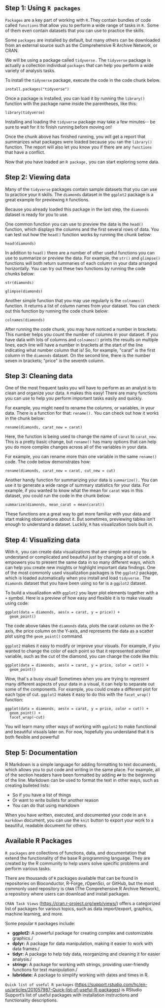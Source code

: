 ## Step 1: Using `R packages`
`Packages` are a key part of working with `R.`They contain bundles of code called `functions` that allow you to perform a wide range of tasks in `R.` Some of them even contain datasets that you can use to practice the skills.

Some `packages` are installed by default, but many others can be downloaded from an external source such as the Comprehensive R Archive Network, or CRAN.

We will be using a package called `tidyverse.` The `tidyverse` package is actually a collection individual `packages` that can help you perform a wide variety of analysis tasks.

To install the `tidyverse` package, execute the code in the code chunk below.

```{r}
install.packages("tidyverse")
```

Once a package is installed, you can load it by running the `library()` function with the package name inside the parentheses, like this:

```{r}
library(tidyverse)
```

Installing and loading the `tidyverse` package may take a few minutes-- be sure to wait for it to finish running before moving on!

Once the chunk above has finished running, you will get a report that summarizes what packages were loaded because you ran the `library()` function. The report will also let you know you if there are any `functions` that have a conflict.  

Now that you have loaded an `R package,` you can start exploring some data. 

## Step 2: Viewing data

Many of the `tidyverse` packages contain sample datasets that you can use to practice your `R` skills. The `diamonds` dataset in the `ggplot2` package is a great example for previewing `R` functions. 

Because you already loaded this package in the last step, the `diamonds` dataset is ready for you to use.

One common function you can use to preview the data is the `head()` function, which displays the columns and the first several rows of data. You can test out how the `head()` function works by running the chunk below:

```{r}
head(diamonds)
```

In addition to `head()` there are a number of other useful functions you can use to summarize or preview the data. For example, the `str()` and `glimpse()` functions will both return summaries of each column in your data arranged horizontally. You can try out these two functions by running the code chunks below:

```{r}
str(diamonds)
```

```{r}
glimpse(diamonds)
```

Another simple function that you may use regularly is the `colnames()` function. It returns a list of column names from your dataset. You can check out this function by running the code chunk below:

```{r}
colnames(diamonds)
```

After running the code chunk, you may have noticed a number in brackets. This number helps you count the number of columns in your dataset. If you have data with lots of columns and `colnames()` prints the results on multiple lines, each line will have a number in brackets at the start of the line indicating what number column that is! So, for example, "carat" is the first column in the `diamonds` dataset. On the second line, there is the number seven in brackets; "price" is the seventh column. 

## Step 3: Cleaning data

One of the most frequent tasks you will have to perform as an analyst is to clean and organize your data. `R` makes this easy! There are many functions you can use to help you perform important tasks easily and quickly. 

For example, you might need to rename the columns, or variables, in your data. There is a function for that: `rename().` You can check out how it works in the chunk below:

```{r}
rename(diamonds, carat_new = carat)
```

Here, the function is being used to change the name of `carat` to `carat_new`. This is a pretty basic change, but `rename()` has many options that can help you do more complex changes across all of the variables in your data.

For example, you can rename more than one variable in the same `rename()` code. The code below demonstrates how:

```{r}
rename(diamonds, carat_new = carat, cut_new = cut)
```

Another handy function for summarizing your data is `summarize().` You can use it to generate a wide range of summary statistics for your data. For example, if you wanted to know what the mean for `carat` was in this dataset, you could run the code in the chunk below:

```{r}
summarize(diamonds, mean_carat = mean(carat))
```

These functions are a great way to get more familiar with your data and start making observations about it. But sometimes, previewing tables isn't enough to understand a dataset. Luckily, `R` has visualization tools built in. 

## Step 4: Visualizing data
With `R,` you can create data visualizations that are simple and easy to understand or complicated and beautiful just by changing a bit of code. `R` empowers you to present the same data in so many different ways, which can help you create new insights or highlight important data findings.  One of the most commonly used visualization packages is the `ggplot2` package, which is loaded automatically when you install and load `tidyverse.` The `diamonds` dataset that you have been using so far is a `ggplot2` dataset.

To build a visualization with `ggplot2` you layer plot elements together with a `+` symbol. Here is a preview of how easy and flexible it is to make visuals using code:

```{r}
ggplot(data = diamonds, aes(x = carat, y = price)) +
  geom_point()
```

The code above takes the `diamonds` data, plots the carat column on the X-axis, the price column on the Y-axis, and represents the data as a scatter plot using the `geom_point()` command. 

`ggplot2` makes it easy to modify or improve your visuals. For example, if you wanted to change the color of each point so that it represented another variable, such as the cut of the diamond, you can change the code like this:

```{r}
ggplot(data = diamonds, aes(x = carat, y = price, color = cut)) +
  geom_point()
```

Wow, that's a busy visual! Sometimes when you are trying to represent many different aspects of your data in a visual, it can help to separate out some of the components. For example, you could create a different plot for each type of cut. `ggplot2` makes it easy to do this with the `facet_wrap()` function:

```{r}
ggplot(data = diamonds, aes(x = carat, y = price, color = cut)) +
  geom_point() +
  facet_wrap(~cut)
```

You will learn many other ways of working with `ggplot2` to make functional and beautiful visuals later on. For now, hopefully you understand that it is both flexible and powerful!

## Step 5: Documentation

R Markdown is a simple language for adding formatting to text documents, which allows you to put code and writing in the same place. For example, all of the section headers have been formatted by adding `##` to the beginning of the line. Markdown can be used to format the text in other ways, such as creating bulleted lists:

- So if you have a list of things
- Or want to write bullets for another reason
- You can do that using markdown

When you have written, executed, and documented your code in an `R markdown` document, you can use the `knit` button to export your work to a beautiful, readable document for others. 

## Available R Packages

`R packages` are collections of functions, data, and documentation that extend the functionality of the base R programming language. They are created by the R community to help users solve specific problems and perform various tasks.

There are thousands of `R` packages available that can be found in repositories on Bioconductor, R-Forge, rOpenSci, or GitHub, but the most commonly used repository is `CRAN` (The Comprehensive R Archive Network), a repository where users can download and install packages. 

`CRAN Task Views` (https://cran.r-project.org/web/views/) offers a categorized list of packages for various topics, such as data import/export, graphics, machine learning, and more.

Some popular `R` packages include:

- **ggplot2:** A powerful package for creating complex and customizable graphics./
- **dplyr:** A package for data manipulation, making it easier to work with data frames./
- **tidyr:** A package to help tidy data, reorganizing and cleaning it for easier analysis./
- **stringr:** A package for working with strings, providing user-friendly functions for text manipulation./
- **lubridate:** A package to simplify working with dates and times in R.

`Quick list of useful R packages` (https://support.rstudio.com/hc/en-us/articles/201057987-Quick-list-of-useful-R-packages) is RStudio Support’s list of useful packages with installation instructions and functionality descriptions. 


